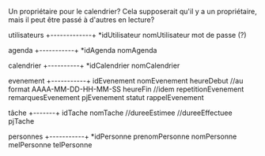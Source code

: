 Un propriétaire pour le calendrier? Cela supposerait qu'il y a un propriétaire, mais il peut être passé à d'autres en lecture?

 utilisateurs
+-------------+
*idUtilisateur
nomUtilisateur
mot de passe (?)


  agenda
+-----------+
 *idAgenda
 nomAgenda

  calendrier
 +----------+
 *idCalendrier
 nomCalendrier

  evenement
 +-----------+
  idEvenement
  nomEvenement
  heureDebut //au format AAAA-MM-DD-HH-MM-SS
  heureFin //idem
  repetitionEvenement
  remarquesEvenement
  pjEvenement
  statut
  rappelEvenement



  tâche
+-------+
  idTache
  nomTache
  //dureeEstimee
  //dureeEffectuee
  pjTache

   personnes
 +-----------+
 *idPersonne
 prenomPersonne
 nomPersonne
 melPersonne
 telPersonne
